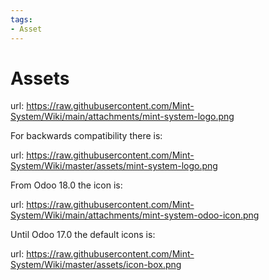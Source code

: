 ```yaml
---
tags:
- Asset
---
```

# Assets

url: <https://raw.githubusercontent.com/Mint-System/Wiki/main/attachments/mint-system-logo.png>

For backwards compatibility there is:

url: <https://raw.githubusercontent.com/Mint-System/Wiki/master/assets/mint-system-logo.png>

From Odoo 18.0 the icon is:

url: <https://raw.githubusercontent.com/Mint-System/Wiki/main/attachments/mint-system-odoo-icon.png>

Until Odoo 17.0 the default icons is:

url: <https://raw.githubusercontent.com/Mint-System/Wiki/master/assets/icon-box.png>


